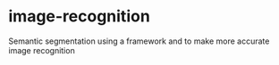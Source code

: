 # image-recognition
Semantic segmentation using a framework and to make more accurate image recognition
